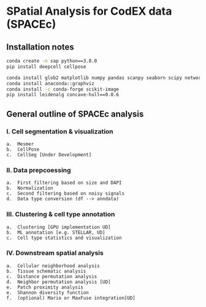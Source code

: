# SPatial Analysis for CodEX data (SPACEc)

## Installation notes
```bash
conda create -n sap python==3.8.0
pip install deepcell cellpose

conda install glob2 matplotlib numpy pandas scanpy seaborn scipy networkx tensorly statsmodels scikit-learn yellowbrick joblib tifffile tensorflow
conda install anaconda::graphviz
conda install -c conda-forge scikit-image
pip install leidenalg concave-hull==0.0.6
```

## General outline of SPACEc analysis

### I.	Cell segmentation & visualization
	a.	Mesmer
	b.	CellPose
	c.	CellSeg [Under Development]
### II.	Data prepcoessing 
	a.  First filtering based on size and DAPI 	
	b.	Normalization
	c.	Second filtering based on noisy signals
	d.	Data type conversion (df --> anndata)
### III.	Clustering & cell type annotation
	a.	Clustering [GPU implementation UD]
	b.	ML annotation [e.g. STELLAR, UD]
	c.	Cell type statistics and visualization
### IV.	Downstream spatial analysis
	a.	Cellular neighborhood analysis
	b.	Tissue schematic analysis 
	c.	Distance permutation analysis
	d.	Neighbor permutation analysis [UD]
	e.	Patch proximity analysis
	e.	Shannon diversity function
	f.	(optional) Mario or MaxFuse integration[UD]


